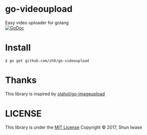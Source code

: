 # go-videoupload
Easy video uploader for golang  
[![GoDoc](https://godoc.org/github.com/golang/gddo?status.svg)](https://godoc.org/github.com/sh8/go-videoupload)

# Install

```
$ go get github.com/sh8/go-videoupload
```

# Thanks
This library is inspired by [olahol/go-imageupload](https://github.com/olahol/go-imageupload)

# LICENSE
This library is under the [MIT License](http://opensource.org/licenses/MIT)
Copyright © 2017, Shun Iwase
